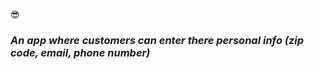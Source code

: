
😎<h3><em> An app where customers can enter there personal info (zip code, email, phone number)</em></h3>


